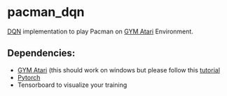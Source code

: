 # pacman_dqn
[DQN](https://arxiv.org/abs/1312.5602) implementation to play Pacman on [GYM Atari](https://gym.openai.com) Environment. 

## Dependencies:
* [GYM Atari](https://gym.openai.com) (this should work on windows but please follow this [tutorial](https://github.com/openai/gym#installation)
* [Pytorch](https://pytorch.org/get-started/locally/)
* Tensorboard to visualize your training
